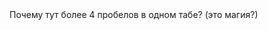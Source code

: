 <html>
<head>
	<title>Блоки предписания</title>
</head>
<body>
	Почему тут более 4 пробелов в одном табе? (это магия?)
</body>
</html>
